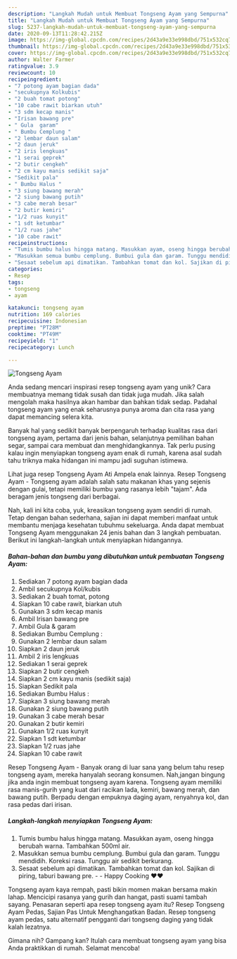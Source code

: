 ```yaml
---
description: "Langkah Mudah untuk Membuat Tongseng Ayam yang Sempurna"
title: "Langkah Mudah untuk Membuat Tongseng Ayam yang Sempurna"
slug: 5237-langkah-mudah-untuk-membuat-tongseng-ayam-yang-sempurna
date: 2020-09-13T11:28:42.215Z
image: https://img-global.cpcdn.com/recipes/2d43a9e33e998dbd/751x532cq70/tongseng-ayam-foto-resep-utama.jpg
thumbnail: https://img-global.cpcdn.com/recipes/2d43a9e33e998dbd/751x532cq70/tongseng-ayam-foto-resep-utama.jpg
cover: https://img-global.cpcdn.com/recipes/2d43a9e33e998dbd/751x532cq70/tongseng-ayam-foto-resep-utama.jpg
author: Walter Farmer
ratingvalue: 3.9
reviewcount: 10
recipeingredient:
- "7 potong ayam bagian dada"
- "secukupnya Kolkubis"
- "2 buah tomat potong"
- "10 cabe rawit biarkan utuh"
- "3 sdm kecap manis"
- "Irisan bawang pre"
- " Gula  garam"
- " Bumbu Cemplung "
- "2 lembar daun salam"
- "2 daun jeruk"
- "2 iris lengkuas"
- "1 serai geprek"
- "2 butir cengkeh"
- "2 cm kayu manis sedikit saja"
- "Sedikit pala"
- " Bumbu Halus "
- "3 siung bawang merah"
- "2 siung bawang putih"
- "3 cabe merah besar"
- "2 butir kemiri"
- "1/2 ruas kunyit"
- "1 sdt ketumbar"
- "1/2 ruas jahe"
- "10 cabe rawit"
recipeinstructions:
- "Tumis bumbu halus hingga matang. Masukkan ayam, oseng hingga berubah warna. Tambahkan 500ml air."
- "Masukkan semua bumbu cemplung. Bumbui gula dan garam. Tunggu mendidih. Koreksi rasa. Tunggu air sedikit berkurang."
- "Sesaat sebelum api dimatikan. Tambahkan tomat dan kol. Sajikan di piring, taburi bawang pre.  Happy Cooking ❤❤"
categories:
- Resep
tags:
- tongseng
- ayam

katakunci: tongseng ayam 
nutrition: 169 calories
recipecuisine: Indonesian
preptime: "PT28M"
cooktime: "PT49M"
recipeyield: "1"
recipecategory: Lunch

---
```



![Tongseng Ayam](https://img-global.cpcdn.com/recipes/2d43a9e33e998dbd/751x532cq70/tongseng-ayam-foto-resep-utama.jpg)

Anda sedang mencari inspirasi resep tongseng ayam yang unik? Cara membuatnya memang tidak susah dan tidak juga mudah. Jika salah mengolah maka hasilnya akan hambar dan bahkan tidak sedap. Padahal tongseng ayam yang enak seharusnya punya aroma dan cita rasa yang dapat memancing selera kita.

Banyak hal yang sedikit banyak berpengaruh terhadap kualitas rasa dari tongseng ayam, pertama dari jenis bahan, selanjutnya pemilihan bahan segar, sampai cara membuat dan menghidangkannya. Tak perlu pusing kalau ingin menyiapkan tongseng ayam enak di rumah, karena asal sudah tahu triknya maka hidangan ini mampu jadi suguhan istimewa.

Lihat juga resep Tongseng Ayam Ati Ampela enak lainnya. Resep Tongseng Ayam - Tongseng ayam adalah salah satu makanan khas yang sejenis dengan gulai, tetapi memiliki bumbu yang rasanya lebih &#34;tajam&#34;. Ada beragam jenis tongseng dari berbagai.


Nah, kali ini kita coba, yuk, kreasikan tongseng ayam sendiri di rumah. Tetap dengan bahan sederhana, sajian ini dapat memberi manfaat untuk membantu menjaga kesehatan tubuhmu sekeluarga. Anda dapat membuat Tongseng Ayam menggunakan 24 jenis bahan dan 3 langkah pembuatan. Berikut ini langkah-langkah untuk menyiapkan hidangannya.

<!--inarticleads1-->

##### Bahan-bahan dan bumbu yang dibutuhkan untuk pembuatan Tongseng Ayam:

1. Sediakan 7 potong ayam bagian dada
1. Ambil secukupnya Kol/kubis
1. Sediakan 2 buah tomat, potong
1. Siapkan 10 cabe rawit, biarkan utuh
1. Gunakan 3 sdm kecap manis
1. Ambil Irisan bawang pre
1. Ambil  Gula &amp; garam
1. Sediakan  Bumbu Cemplung :
1. Gunakan 2 lembar daun salam
1. Siapkan 2 daun jeruk
1. Ambil 2 iris lengkuas
1. Sediakan 1 serai geprek
1. Siapkan 2 butir cengkeh
1. Siapkan 2 cm kayu manis (sedikit saja)
1. Siapkan Sedikit pala
1. Sediakan  Bumbu Halus :
1. Siapkan 3 siung bawang merah
1. Gunakan 2 siung bawang putih
1. Gunakan 3 cabe merah besar
1. Gunakan 2 butir kemiri
1. Gunakan 1/2 ruas kunyit
1. Siapkan 1 sdt ketumbar
1. Siapkan 1/2 ruas jahe
1. Siapkan 10 cabe rawit


Resep Tongseng Ayam - Banyak orang di luar sana yang belum tahu resep tongseng ayam, mereka hanyalah seorang konsumen. Nah,jangan bingung jika anda ingin membuat tongseng ayam karena. Tongseng ayam memiliki rasa manis-gurih yang kuat dari racikan lada, kemiri, bawang merah, dan bawang putih. Berpadu dengan empuknya daging ayam, renyahnya kol, dan rasa pedas dari irisan. 

<!--inarticleads2-->

##### Langkah-langkah menyiapkan Tongseng Ayam:

1. Tumis bumbu halus hingga matang. Masukkan ayam, oseng hingga berubah warna. Tambahkan 500ml air.
1. Masukkan semua bumbu cemplung. Bumbui gula dan garam. Tunggu mendidih. Koreksi rasa. Tunggu air sedikit berkurang.
1. Sesaat sebelum api dimatikan. Tambahkan tomat dan kol. Sajikan di piring, taburi bawang pre. -  - Happy Cooking ❤❤


Tongseng ayam kaya rempah, pasti bikin momen makan bersama makin lahap. Mencicipi rasanya yang gurih dan hangat, pasti suami tambah sayang. Penasaran seperti apa resep tongseng ayam itu? Resep Tongseng Ayam Pedas, Sajian Pas Untuk Menghangatkan Badan. Resep tongseng ayam pedas, satu alternatif pengganti dari tongseng daging yang tidak kalah lezatnya. 

Gimana nih? Gampang kan? Itulah cara membuat tongseng ayam yang bisa Anda praktikkan di rumah. Selamat mencoba!
